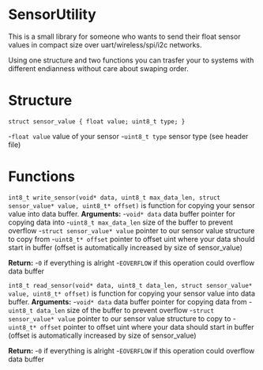 # SensorUtility

This is a small library for someone who wants to send their float sensor values in compact size over uart/wireless/spi/i2c networks.

Using one structure and two functions you can trasfer your to systems with different endianness without care about swaping order.

# Structure

`struct sensor_value {
        float value;
        uint8_t type;
    }`

-`float value` value of your sensor
-`uint8_t type` sensor type (see header file)
# Functions


`int8_t write_sensor(void* data, uint8_t max_data_len, struct sensor_value* value, uint8_t* offset)` is function for copying your sensor value into data buffer.
**Arguments:**
-`void* data` data buffer pointer for copying data into
-`uint8_t max_data_len` size of the buffer to prevent overflow
-`struct sensor_value* value` pointer to our sensor value structure to copy from
-`uint8_t* offset` pointer to offset uint where your data should start in buffer (offset is automatically increased by size of sensor_value)

**Return:**
-`0` if everything is alright
-`EOVERFLOW` if this operation could overflow data buffer

`int8_t read_sensor(void* data, uint8_t data_len, struct sensor_value* value, uint8_t* offset)` is function for copying your sensor value into data buffer.
**Arguments:**
-`void* data` data buffer pointer for copying data from
-`uint8_t data_len` size of the buffer to prevent overflow
-`struct sensor_value* value` pointer to our sensor value structure to copy to
-`uint8_t* offset` pointer to offset uint where your data should start in buffer (offset is automatically increased by size of sensor_value)

**Return:**
-`0` if everything is alright
-`EOVERFLOW` if this operation could overflow data buffer

